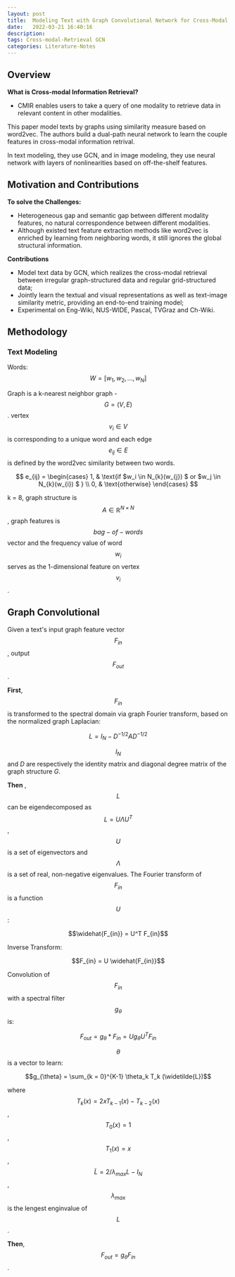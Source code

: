 ```yaml
---
layout: post
title:  Modeling Text with Graph Convolutional Network for Cross-Modal Information Retrieval.
date:   2022-03-21 16:40:16
description: 
tags: Cross-modal-Retrieval GCN
categories: Literature-Notes
---
```


## Overview

**What is Cross-modal Information Retrieval?**

- CMIR enables users to take a query of one modality to retrieve data in relevant content in other modalities.

This paper model texts by graphs using similarity measure based on word2vec. The authors build a dual-path neural network to learn the couple features in cross-modal information retrival.

In text modeling, they use GCN, and in image modeling, they use neural network with layers of nonlinearities  based on off-the-shelf features.

## Motivation and Contributions

**To solve the Challenges:** 

- Heterogeneous gap and semantic gap between different modality features, no natural correspondence between different modalities. 
- Although existed text feature extraction methods like word2vec is enriched by learning from neighboring words, it still ignores the global structural information. 

**Contributions**

- Model text data by GCN, which realizes the cross-modal retrieval between irregular graph-structured data and regular grid-structured data;
- Jointly learn the textual and visual representations as well as text-image similarity metric, providing an end-to-end training model;
- Experimental on Eng-Wiki, NUS-WIDE, Pascal, TVGraz and Ch-Wiki.

## Methodology

### Text Modeling

Words: $$W = [w_1,w_2,...,w_N]$$

Graph is a k-nearest neighbor graph - $$G = (V,E)$$ . vertex $$v_i \in V$$ is corresponding to a unique word and each edge $$e_{ij} \in E$$ is defined by the word2vec similarity between two words.

$$  e_{ij} =    \begin{cases}      1,  & \text{if $w_i \in N_{k}(w_{j}) $ or $w_j \in N_{k}(w_{i}) $ } \\      0, & \text{otherwise}    \end{cases} $$

k = 8, graph structure is $$A \in \mathbb{R}^{N \times N}$$ , graph features is $$bag-of-words$$ vector and the frequency value of word $$w_i$$ serves as the 1-dimensional feature on vertex $$v_i$$.

## Graph Convolutional

Given a text's input graph feature vector $$F_{in}$$ , output $$F_{out}$$.

**First**, $$F_{in}$$ is transformed to the spectral domain via graph Fourier transform, based on the normalized graph Laplacian:

$$L = I_N - D^{-1/2}AD^{-1/2}$$

$$I_N$$ and $D$ are respectively the identity matrix and diagonal degree matrix of the graph structure $G$.

**Then** , $$L$$ can be eigendecomposed as $$L = U \Lambda U^{T}$$, $$U$$ is a set of eigenvectors and $$\Lambda$$ is a set of real, non-negative eigenvalues. The Fourier transform of $$F_{in}$$ is a function $$U$$:

$$\widehat{F_{in}} = U^T F_{in}$$

Inverse Transform:

$$F_{in} = U \widehat{F_{in}}$$

Convolution of $$F_{in}$$ with a spectral filter $$g_{\theta}$$ is:

$$F_{out} = g_{\theta} * F_{in} = U g_{\theta}U^{T}F_{in}$$

$$\theta$$ is a vector to learn:

$$g_{\theta} = \sum_{k = 0}^{K-1} \theta_k T_k (\widetilde{L})$$

where $$T_{k}(x) = 2xT_{k-1}(x) - T_{k-2}(x)$$ , $$T_{0}(x) = 1$$ , $$T_{1}(x) = x $$, $$\widetilde{L} = 2/\lambda_{max}L - I_N$$ , $$\lambda_{max}$$ is the lengest enginvalue of $$L$$ .

**Then**, $$F_{out} = g_{\theta}F_{in}$$ .